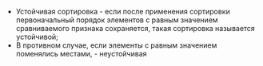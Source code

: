 

* Устойчивая сортировка - если после применения сортировки первоначальный порядок элементов с 
равным значением сравниваемого признака сохраняется, такая сортировка называется устойчивой; 
* В противном случае, если элементы с равным значением поменялись местами, - неустойчивая